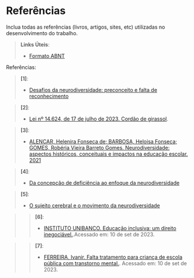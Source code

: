 # Referências

Inclua todas as referências (livros, artigos, sites, etc) utilizadas no desenvolvimento do trabalho.

> **Links Úteis**:
> - [Formato ABNT](https://www.normastecnicas.com/referencias/)

Referências:

> **[1]**:
> - [Desafios da neurodiversidade: preconceito e falta de reconhecimento](https://exame.com/esg/preconceito-e-falta-de-reconhecimento-sao-os-maiores-desafios-da-neurodiversidade-diz-pesquisa/)

> **[2]**:
> - [Lei nº 14.624, de 17 de julho de 2023. Cordão de girassol](https://www.planalto.gov.br/ccivil_03/_ato2023-2026/2023/lei/l14624.htm).

> **[3]**:
> - [ALENCAR, Helenira Fonseca de; BARBOSA, Heloisa Fonseca; GOMES, Robéria Vieira Barreto Gomes. Neurodiversidade: aspectos históricos, conceituais e impactos na educação escolar. 2021](https://www.editorarealize.com.br/editora/ebooks/conedu/2021/ebook2/TRABALHO_EV150_MD7_SA100_ID4942_14102021072507.pdf)

> **[4]**:
> - [Da concepção de deficiência ao enfoque da neurodiversidade](https://seer.facmais.edu.br/rc/index.php/RCE/article/view/8/7)

> **[5]**:
> - [O sujeito cerebral e o movimento da neurodiversidade](https://doi.org/10.1590/S0104-93132008000200008)

>> **[6]**:
>> - [INSTITUTO UNIBANCO. Educação inclusiva: um direito inegociável.](https://observatoriodeeducacao.institutounibanco.org.br/em-debate/conteudo-multimidia/detalhe/educacao-inclusiva-um-direito-inegociavel?).Acessado em: 10 de set de 2023.

>> **[7]**:
>> - [FERREIRA, Ivanir. Falta tratamento para criança de escola pública com transtorno mental.](https://jornal.usp.br/ciencias/ciencias-da-saude/falta-tratamento-para-crianca-de-escola-publica-com-transtorno-mental/). Acessado em: 10 de set de 2023.

